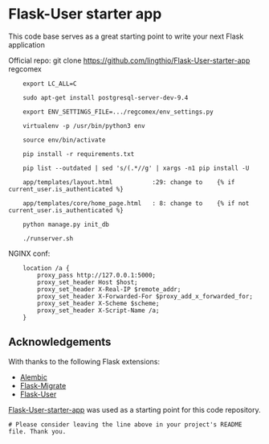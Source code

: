 # Flask-User starter app
This code base serves as a great starting point to write your next Flask application  


Official repo:
git clone https://github.com/lingthio/Flask-User-starter-app   regcomex


        export LC_ALL=C

        sudo apt-get install postgresql-server-dev-9.4

        export ENV_SETTINGS_FILE=.../regcomex/env_settings.py

        virtualenv -p /usr/bin/python3 env

        source env/bin/activate

        pip install -r requirements.txt

        pip list --outdated | sed 's/(.*//g' | xargs -n1 pip install -U

        app/templates/layout.html           :29: change to    {% if current_user.is_authenticated %}

        app/templates/core/home_page.html   : 8: change to    {% if not current_user.is_authenticated %}

        python manage.py init_db

        ./runserver.sh





NGINX conf:


        location /a {
            proxy_pass http://127.0.0.1:5000;
            proxy_set_header Host $host;
            proxy_set_header X-Real-IP $remote_addr;
            proxy_set_header X-Forwarded-For $proxy_add_x_forwarded_for;
            proxy_set_header X-Scheme $scheme;
            proxy_set_header X-Script-Name /a;
        }



## Acknowledgements
With thanks to the following Flask extensions:

* [Alembic](alembic.readthedocs.org)
* [Flask-Migrate](flask-migrate.readthedocs.org)
* [Flask-User](pythonhosted.org/Flask-User/)

[Flask-User-starter-app](https://github.com/lingthio/Flask-User-starter-app) was used as a starting point for this code repository.

    # Please consider leaving the line above in your project's README file. Thank you.

